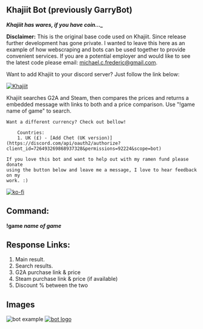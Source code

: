 ## Khajiit Bot (previously GarryBot)

***Khajiit has wares, if you have coin..._***

**Disclaimer:** This is the original base code used on Khajiit. Since release further development has gone private. I wanted to leave this here as an example of how webscraping and bots can be used together to provide convenient services. If you are a potential employer and would like to see the latest code please email: michael.c.frederic@gmail.com.

Want to add Khajiit to your discord server? 
Just follow the link below:

[![Khajiit](https://i.imgur.com/6wSy4c8.png)](https://discord.com/api/oauth2/authorize?client_id=696797425502781470&permissions=92224&scope=bot)

Khajiit searches G2A and Steam, then compares the prices and returns a embedded message with links to both and a price comparison. Use "!game name of game" to search.

	Want a different currency? Check out bellow! 
		
		Countries:
		1. UK (£) - [Add Chet (UK version)](https://discord.com/api/oauth2/authorize?client_id=726493269868937328&permissions=92224&scope=bot)
	
	If you love this bot and want to help out with my ramen fund please donate
	using the button below and leave me a message, I love to hear feedback on my
	work. :)
[![ko-fi](https://www.ko-fi.com/img/githubbutton_sm.svg)](https://ko-fi.com/L3L01PGZ3)
	 
## Command:

 **!game *name of game***
 
## Response Links:
 1. Main result.
 2. Search results.
 3. G2A purchase link & price
 4. Steam purchase link & price (if available)
 5. Discount % between the two

## Images
![bot example](https://i.imgur.com/1hzj02D.jpg)
[![bot logo](https://i.imgur.com/ZJCKkPt.png)](https://milan-frederic.wixsite.com/milan)

